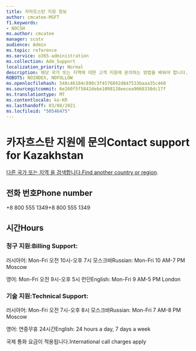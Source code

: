 ```yaml
---
title: 카자흐스탄 지원 정보
author: cmcatee-MSFT
f1.keywords:
- NOCSH
ms.author: cmcatee
manager: scotv
audience: Admin
ms.topic: reference
ms.service: o365-administration
ms.collection: Adm_Support
localization_priority: Normal
description: 해당 국가 또는 지역에 대한 고객 지원에 문의하는 방법을 배워야 합니다.
ROBOTS: NOINDEX, NOFOLLOW
ms.openlocfilehash: 548c46104c898c3f4576892d847533baaa35c460
ms.sourcegitcommit: 6e260f5f5842debe1098138eecea9068330dc17f
ms.translationtype: MT
ms.contentlocale: ko-KR
ms.lasthandoff: 03/08/2021
ms.locfileid: "50546475"
---
```

# <a name="contact-support-for-kazakhstan"></a><span data-ttu-id="3abac-103">카자흐스탄 지원에 문의</span><span class="sxs-lookup"><span data-stu-id="3abac-103">Contact support for Kazakhstan</span></span>

<span data-ttu-id="3abac-104">[다른 국가 또는 지역 을 검색합니다.](../contact-support-for-business-products.md)</span><span class="sxs-lookup"><span data-stu-id="3abac-104">[Find another country or region](../contact-support-for-business-products.md).</span></span>

## <a name="phone-number"></a><span data-ttu-id="3abac-105">전화 번호</span><span class="sxs-lookup"><span data-stu-id="3abac-105">Phone number</span></span>
<span data-ttu-id="3abac-106">+8 800 555 1349</span><span class="sxs-lookup"><span data-stu-id="3abac-106">+8 800 555 1349</span></span>

## <a name="hours"></a><span data-ttu-id="3abac-107">시간</span><span class="sxs-lookup"><span data-stu-id="3abac-107">Hours</span></span>
### <a name="billing-support"></a><span data-ttu-id="3abac-108">청구 지원:</span><span class="sxs-lookup"><span data-stu-id="3abac-108">Billing Support:</span></span>

<span data-ttu-id="3abac-109">러시아어: Mon-Fri 오전 10시-오후 7시 모스크바</span><span class="sxs-lookup"><span data-stu-id="3abac-109">Russian: Mon-Fri 10 AM-7 PM Moscow</span></span>

<span data-ttu-id="3abac-110">영어: Mon-Fri 오전 9시-오후 5시 런던</span><span class="sxs-lookup"><span data-stu-id="3abac-110">English: Mon-Fri 9 AM-5 PM London</span></span>

### <a name="technical-support"></a><span data-ttu-id="3abac-111">기술 지원:</span><span class="sxs-lookup"><span data-stu-id="3abac-111">Technical Support:</span></span>

<span data-ttu-id="3abac-112">러시아어: Mon-Fri 오전 7시-오후 8시 모스크바</span><span class="sxs-lookup"><span data-stu-id="3abac-112">Russian: Mon-Fri 7 AM-8 PM Moscow</span></span>

<span data-ttu-id="3abac-113">영어: 연중무휴 24시간</span><span class="sxs-lookup"><span data-stu-id="3abac-113">English: 24 hours a day, 7 days a week</span></span>

<span data-ttu-id="3abac-114">국제 통화 요금이 적용됩니다.</span><span class="sxs-lookup"><span data-stu-id="3abac-114">International call charges apply</span></span>
